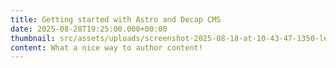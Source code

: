```yaml
---
title: Getting started with Astro and Decap CMS
date: 2025-08-28T19:25:00.000+00:00
thumbnail: src/assets/uploads/screenshot-2025-08-18-at-10-43-47-1350-learn-advanced-next.js-with-payload’s-website-template-part-1-youtube.png
content: What a nice way to author content!
---
```

